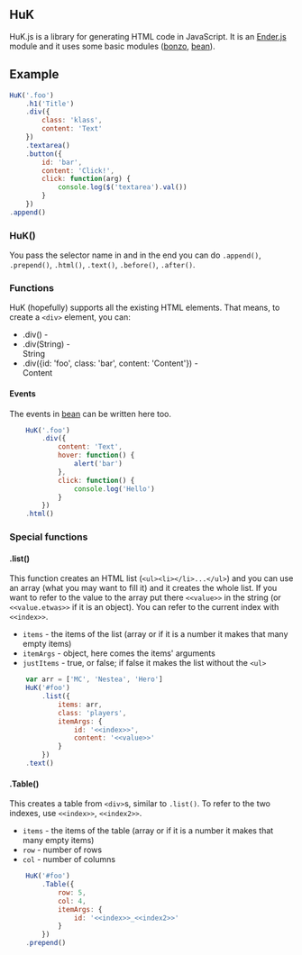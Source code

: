 HuK
-----
HuK.js is a library for generating HTML code in JavaScript. It is an [Ender.js](https://github.com/ded/Ender.js) module and it uses some basic modules ([bonzo](https://github.com/ded/bonzo), [bean](https://github.com/fat/bean)).

<h2>Example</h2>

``` js
HuK('.foo')
	.h1('Title')
	.div({
		class: 'klass',
		content: 'Text'
	})
	.textarea()
	.button({
		id: 'bar',
		content: 'Click!',
		click: function(arg) {
			console.log($('textarea').val())
		}
	})
.append()
```

<h3>HuK()</h3>

You pass the selector name in and in the end you can do `.append()`, `.prepend()`, `.html()`, `.text()`, `.before()`, `.after()`.

<h3>Functions</h3>

HuK (hopefully) supports all the existing HTML elements. That means, to create a `<div>` element, you can:

* .div() - <div></div>
* .div(String) - <div>String</div>
* .div({id: 'foo', class: 'bar', content: 'Content'}) - <div id="foo" class="bar">Content</div>

<h4>Events</h4>

The events in [bean](https://github.com/fat/bean) can be written here too.
``` js
	HuK('.foo')
		.div({
			content: 'Text',
			hover: function() {
				alert('bar')
			},
			click: function() {
				console.log('Hello')
			}
		})
	.html()
```

<h3>Special functions</h3>

<h4>.list()</h4>

This function creates an HTML list (`<ul><li></li>...</ul>`) and you can use an array (what you may want to fill it) and it creates the whole list. If you want to refer to the value to the array put there `<<value>>` in the string (or `<<value.etwas>>` if it is an object). You can refer to the current index with `<<index>>`.

* `items` - the items of the list (array or if it is a number it makes that many empty items)
* `itemArgs` - object, here comes the items' arguments
* `justItems` - true, or false; if false it makes the list without the `<ul>`

``` js
	var arr = ['MC', 'Nestea', 'Hero']
	HuK('#foo')
		.list({
			items: arr,
			class: 'players',
			itemArgs: {
				id: '<<index>>',
				content: '<<value>>'
			}
		})
	.text()
```

<h4>.Table()</h4>

This creates a table from `<div>`s, similar to `.list()`. To refer to the two indexes, use `<<index>>`, `<<index2>>`.

* `items` - the items of the table (array or if it is a number it makes that many empty items)
* `row` - number of rows
* `col` - number of columns

``` js
	HuK('#foo')
		.Table({
			row: 5,
			col: 4,
			itemArgs: {
				id: '<<index>>_<<index2>>'
			}
		})
	.prepend()
```